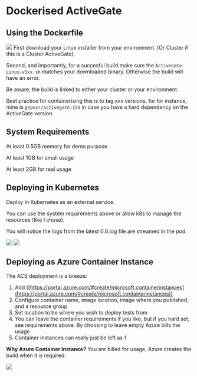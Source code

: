 # Dockerised ActiveGate

## Using the Dockerfile
![](https://i.imgur.com/ynLlih0.png)
First download your Linux installer from your environment. (Or Cluster if this is a Cluster ActiveGate). 

Second, and importantly, for a succesful build make sure the `ÀctiveGate-Linux-v1xx.sh` matches your downloaded binary. Otherwise the build will have an error.

Be aware, the build is linked to either your cluster or your environment.

Best practice for containerising this is to tag:xxx versions, for for instance, mine is `gspncr/activegate:159` in case you have a hard dependency on the ActiveGate version.

## System Requirements
At least 0.5GB memory for demo purpose

At least 1GB for small usage

At least 2GB for real usage

## Deploying in Kubernetes
Deploy in Kubernetes as an external service. 

You can use the system requirements above or allow k8s to manage the resources (like I chose). 

You will notice the logs from the latest 0.0.log file are streamed in the pod.

![](https://i.imgur.com/62cd2hK.png)
![](https://i.imgur.com/myIyOpW.png)

## Deploying as Azure Container Instance
The ACS deployment is a breeze:

1. Add ([https://portal.azure.com/#create/microsoft.containerinstances](https://portal.azure.com/#create/microsoft.containerinstances))
2. Configure container name, image location, image where you published, and a resource group
3. Set location to be where you wish to deploy tests from
4. You can leave the container requirements if you like, but if you hard set, see requirements above. By choosing to leave empty Azure bills the usage
5. Container instances can really just be left as 1

**Why Azure Container Instance?**
You are billed for usage, Azure creates the build when it is required.

![](https://i.imgur.com/7fFZt6J.png)